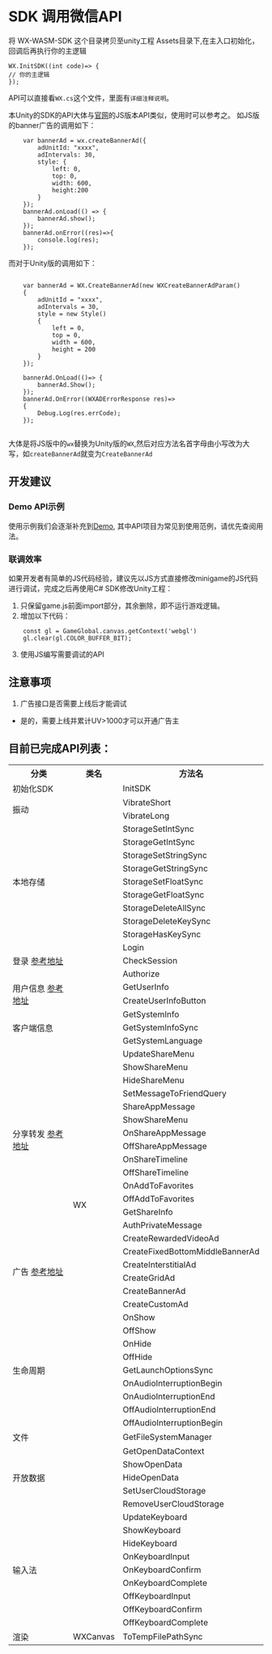 # SDK 调用微信API
   将 WX-WASM-SDK 这个目录拷贝至unity工程 Assets目录下,在主入口初始化，回调后再执行你的主逻辑
```
WX.InitSDK((int code)=> {
// 你的主逻辑
}); 
```   

API可以直接看`WX.cs`这个文件，里面有`详细注释说明`。

本Unity的SDK的API大体与[官网](https://developers.weixin.qq.com/minigame/dev/guide/)的JS版本API类似，使用时可以参考之。
如JS版的banner广告的调用如下：
```
    var bannerAd = wx.createBannerAd({
        adUnitId: "xxxx",
        adIntervals: 30,
        style: {
            left: 0,
            top: 0,
            width: 600,
            height:200
        }
    });
    bannerAd.onLoad(() => {
        bannerAd.show();
    });
    bannerAd.onError((res)=>{
        console.log(res);
    });
```
而对于Unity版的调用如下：
```

    var bannerAd = WX.CreateBannerAd(new WXCreateBannerAdParam()
    {
        adUnitId = "xxxx",
        adIntervals = 30,
        style = new Style()
        {
            left = 0,
            top = 0,
            width = 600,
            height = 200
        }
    });
    
    bannerAd.OnLoad(()=> {
        bannerAd.Show();
    });
    bannerAd.OnError((WXADErrorResponse res)=>
    {
        Debug.Log(res.errCode);
    });
        
```
大体是将JS版中的`wx`替换为Unity版的`WX`,然后对应方法名首字母由小写改为大写，如`createBannerAd`就变为`CreateBannerAd`

## 开发建议
### Demo API示例
使用示例我们会逐渐补充到[Demo](https://github.com/wechat-miniprogram/minigame-unity-webgl-transform/tree/main/Demo), 其中API项目为常见到使用范例，请优先查阅用法。

### 联调效率
如果开发者有简单的JS代码经验，建议先以JS方式直接修改minigame的JS代码进行调试，完成之后再使用C# SDK修改Unity工程：
1. 只保留game.js前面import部分，其余删除，即不运行游戏逻辑。
2. 增加以下代码：

``` 
    const gl = GameGlobal.canvas.getContext('webgl') 
    gl.clear(gl.COLOR_BUFFER_BIT);
```
3. 使用JS编写需要调试的API

## 注意事项
1. 广告接口是否需要上线后才能调试
- 是的，需要上线并累计UV>1000才可以开通广告主

## 目前已完成API列表：
<table>
    <tr>
        <th>分类</th>
        <th>类名</th>
        <th>方法名</th>
    </tr>
    <tr>
        <td>初始化SDK</td>
        <td rowspan="64">WX</td>
        <td>InitSDK</td>
    </tr>
    <tr>
        <td rowspan="2">振动</td>
        <td>VibrateShort</td>
    </tr>
    <tr>
        <td>VibrateLong</td>
    </tr>
    <tr>
        <td rowspan="9">本地存储</td>
        <td>StorageSetIntSync</td>
    </tr>
    <tr>
        <td>StorageGetIntSync</td>
    </tr>
    <tr>
        <td>StorageSetStringSync</td>
    </tr>
    <tr>
        <td>StorageGetStringSync</td>
    </tr>
    <tr>
        <td>StorageSetFloatSync</td>
    </tr>
    <tr>
        <td>StorageGetFloatSync</td>
    </tr>
    <tr>
        <td>StorageDeleteAllSync</td>
    </tr>
    <tr>
        <td>StorageDeleteKeySync</td>
    </tr>
    <tr>
        <td>StorageHasKeySync</td>
    </tr>
    <tr>
        <td rowspan="3">登录 <a href="https://developers.weixin.qq.com/minigame/dev/guide/open-ability/login.html">参考地址</a></td>
        <td>Login </td>
    </tr>
    <tr>
        <td>CheckSession</td>
    </tr>
    <tr>
        <td>Authorize</td>
    </tr>
    <tr>
        <td rowspan="2">用户信息 <a href="https://developers.weixin.qq.com/minigame/dev/guide/open-ability/user-info.html">参考地址</a></td>
        <td>GetUserInfo</td>
    </tr>
    <tr>
        <td>CreateUserInfoButton</td>
    </tr>
    <tr>
        <td rowspan="3">客户端信息</td>
        <td>GetSystemInfo</td>
    </tr>
    <tr>
        <td>GetSystemInfoSync</td>
    </tr>
    <tr>
        <td>GetSystemLanguage</td>
    </tr>
    <tr>
        <td rowspan="14">分享转发 <a href="https://developers.weixin.qq.com/minigame/dev/guide/open-ability/share/share.html">参考地址</a></td>
        <td>UpdateShareMenu</td>
    </tr>
    <tr>
        <td>ShowShareMenu</td>
    </tr>
    <tr>
        <td>HideShareMenu</td>
    </tr>
    <tr>
        <td>SetMessageToFriendQuery</td>
    </tr>
    <tr>
        <td>ShareAppMessage</td>
    </tr>
    <tr>
        <td>ShowShareMenu</td>
    </tr>
    <tr>
        <td>OnShareAppMessage</td>
    </tr>
    <tr>
        <td>OffShareAppMessage</td>
    </tr>
    <tr>
        <td>OnShareTimeline</td>
    </tr>
    <tr>
        <td>OffShareTimeline</td>
    </tr>
    <tr>
        <td>OnAddToFavorites</td>
    </tr>
    <tr>
        <td>OffAddToFavorites</td>
    </tr>
    <tr>
        <td>GetShareInfo</td>
    </tr>
    <tr>
        <td>AuthPrivateMessage</td>
    </tr>
    <tr>
        <td rowspan="6">广告 <a href="https://developers.weixin.qq.com/minigame/dev/guide/open-ability/ad/ad.html">参考地址</a></td>
        <td>CreateRewardedVideoAd</td>
    </tr>
    <tr>
        <td>CreateFixedBottomMiddleBannerAd</td>
    </tr>
    <tr>
        <td>CreateInterstitialAd</td>
    </tr>
    <tr>
        <td>CreateGridAd</td>
    </tr>
    <tr>
        <td>CreateBannerAd</td>
    </tr>
    <tr>
        <td>CreateCustomAd</td>
    </tr>
    <tr>
    <td rowspan="9">生命周期</td>
        <td>OnShow</td>
    </tr>
    <tr>
        <td>OffShow</td>
    </tr>
    <tr>
        <td>OnHide</td>
    </tr>
    <tr>
        <td>OffHide</td>
    </tr>
    <tr>
        <td>GetLaunchOptionsSync</td>
    </tr>
    <tr>
        <td>OnAudioInterruptionBegin</td>
    </tr>
    <tr>
        <td>OnAudioInterruptionEnd</td>
    </tr>
    <tr>
        <td>OffAudioInterruptionEnd</td>
    </tr>
    <tr>
        <td>OffAudioInterruptionBegin</td>
    </tr>
    <tr>
        <td >文件</td>
        <td>GetFileSystemManager</td>
    </tr>
    <tr>
        <td rowspan="5">开放数据</td>
        <td>GetOpenDataContext</td>
    </tr>
    <tr>
        <td>ShowOpenData</td>
    </tr>
    <tr>
        <td>HideOpenData</td>
    </tr>
    <tr>
        <td>SetUserCloudStorage</td>
    </tr>
    <tr>
        <td>RemoveUserCloudStorage</td>
    </tr>
    <tr>
        <td rowspan="9">输入法</td>
        <td>UpdateKeyboard</td>
    </tr>
    <tr>
        <td>ShowKeyboard</td>
    </tr>
    <tr>
        <td>HideKeyboard</td>
    </tr>
    <tr>
        <td>OnKeyboardInput</td>
    </tr>
    <tr>
        <td>OnKeyboardConfirm</td>
    </tr>
    <tr>
        <td>OnKeyboardComplete</td>
    </tr>
    <tr>
        <td>OffKeyboardInput</td>
    </tr>
    <tr>
        <td>OffKeyboardConfirm</td>
    </tr>
    <tr>
        <td>OffKeyboardComplete</td>
    </tr>
    <tr>
        <td>渲染</td>
        <td>WXCanvas</td>
        <td>ToTempFilePathSync</td>
    </tr>
</table>


